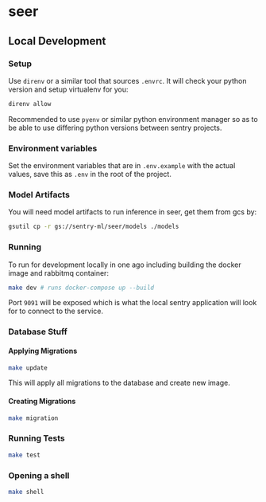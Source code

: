 # seer

## Local Development

### Setup

Use `direnv` or a similar tool that sources `.envrc`.  It will check your python version and setup virtualenv for you:

```bash
direnv allow
```

Recommended to use `pyenv` or similar python environment manager so as to be able to use differing python versions between sentry projects.

### Environment variables

Set the environment variables that are in `.env.example` with the actual values, save this as `.env` in the root of the project.

### Model Artifacts

You will need model artifacts to run inference in seer, get them from gcs by:

```bash
gsutil cp -r gs://sentry-ml/seer/models ./models
```

### Running

To run for development locally in one ago including building the docker image and rabbitmq container:

```bash
make dev # runs docker-compose up --build
```

Port `9091` will be exposed which is what the local sentry application will look for to connect to the service.

### Database Stuff

#### Applying Migrations

```bash
make update
```

This will apply all migrations to the database and create new image.

#### Creating Migrations

```bash
make migration
```

### Running Tests

```bash
make test
```

### Opening a shell

```bash
make shell
```
